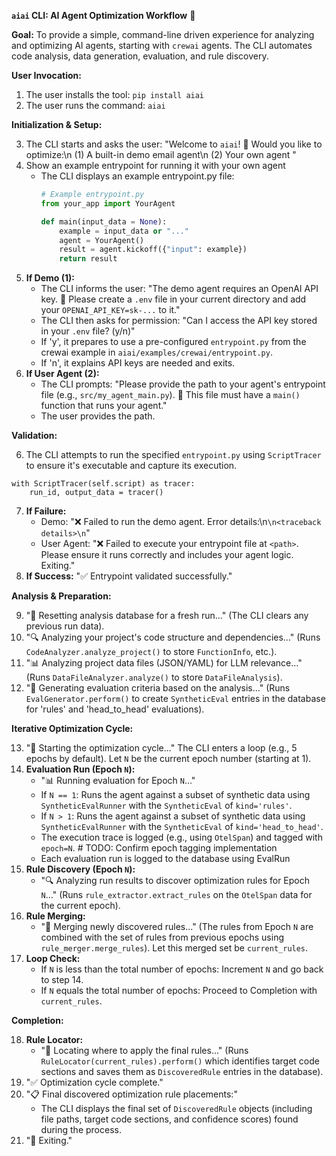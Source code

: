 **`aiai` CLI: AI Agent Optimization Workflow** 🚀

**Goal:** To provide a simple, command-line driven experience for analyzing and optimizing AI agents, starting with `crewai` agents. The CLI automates code analysis, data generation, evaluation, and rule discovery.

**User Invocation:**

1.  The user installs the tool: `pip install aiai`
2.  The user runs the command: `aiai`

**Initialization & Setup:**

3.  The CLI starts and asks the user: "Welcome to `aiai`! 🤖 Would you like to optimize:\n (1) A built-in demo email agent\n (2) Your own agent "
4. Show an example entrypoint for running it with your own agent
    *   The CLI displays an example entrypoint.py file:
        ```python
        # Example entrypoint.py
        from your_app import YourAgent

        def main(input_data = None):
            example = input_data or "..."
            agent = YourAgent()
            result = agent.kickoff({"input": example})
            return result
        ```
5.  **If Demo (1):**
    *   The CLI informs the user: "The demo agent requires an OpenAI API key. 🔑 Please create a `.env` file in your current directory and add your `OPENAI_API_KEY=sk-...` to it."
    *   The CLI then asks for permission: "Can I access the API key stored in your `.env` file? (y/n)"
    *   If 'y', it prepares to use a pre-configured `entrypoint.py` from the crewai example in `aiai/examples/crewai/entrypoint.py`.
    *   If 'n', it explains API keys are needed and exits.
6.  **If User Agent (2):**
    *   The CLI prompts: "Please provide the path to your agent's entrypoint file (e.g., `src/my_agent_main.py`). 📂 This file must have a `main()` function that runs your agent."
    *   The user provides the path.

**Validation:**

6.  The CLI attempts to run the specified `entrypoint.py` using `ScriptTracer` to ensure it's executable and capture its execution.
```
with ScriptTracer(self.script) as tracer:
    run_id, output_data = tracer()
```

7.  **If Failure:**
    *   Demo: "❌ Failed to run the demo agent. Error details:\n```\n<traceback details>\n```"
    *   User Agent: "❌ Failed to execute your entrypoint file at `<path>`. Please ensure it runs correctly and includes your agent logic. Exiting."
8.  **If Success:** "✅ Entrypoint validated successfully."

**Analysis & Preparation:**

9.  "🔄 Resetting analysis database for a fresh run..." (The CLI clears any previous run data).
10. "🔍 Analyzing your project's code structure and dependencies..." (Runs `CodeAnalyzer.analyze_project()` to store `FunctionInfo`, etc.).
11. "📊 Analyzing project data files (JSON/YAML) for LLM relevance..." (Runs `DataFileAnalyzer.analyze()` to store `DataFileAnalysis`).
12. "📝 Generating evaluation criteria based on the analysis..." (Runs `EvalGenerator.perform()` to create `SyntheticEval` entries in the database for 'rules' and 'head_to_head' evaluations).

**Iterative Optimization Cycle:**

13. "🔄 Starting the optimization cycle..." The CLI enters a loop (e.g., 5 epochs by default). Let `N` be the current epoch number (starting at 1).
14. **Evaluation Run (Epoch `N`):**
    *   "📊 Running evaluation for Epoch `N`..."
    *   If `N == 1`: Runs the agent against a subset of synthetic data using `SyntheticEvalRunner` with the `SyntheticEval` of `kind='rules'`.
    *   If `N > 1`: Runs the agent against a subset of synthetic data using `SyntheticEvalRunner` with the `SyntheticEval` of `kind='head_to_head'`.
    *   The execution trace is logged (e.g., using `OtelSpan`) and tagged with `epoch=N`. # TODO: Confirm epoch tagging implementation
    *   Each evaluation run is logged to the database using EvalRun
15. **Rule Discovery (Epoch `N`):**
    *   "🔍 Analyzing run results to discover optimization rules for Epoch `N`..." (Runs `rule_extractor.extract_rules` on the `OtelSpan` data for the current epoch).
16. **Rule Merging:**
    *   "🔄 Merging newly discovered rules..." (The rules from Epoch `N` are combined with the set of rules from previous epochs using `rule_merger.merge_rules`). Let this merged set be `current_rules`.
17. **Loop Check:**
    *   If `N` is less than the total number of epochs: Increment `N` and go back to step 14.
    *   If `N` equals the total number of epochs: Proceed to Completion with `current_rules`.

**Completion:**

18. **Rule Locator:**
    *   "📍 Locating where to apply the final rules..." (Runs `RuleLocator(current_rules).perform()` which identifies target code sections and saves them as `DiscoveredRule` entries in the database).
19. "✅ Optimization cycle complete."
20. "📋 Final discovered optimization rule placements:"
    *   The CLI displays the final set of `DiscoveredRule` objects (including file paths, target code sections, and confidence scores) found during the process.
21. "👋 Exiting."
